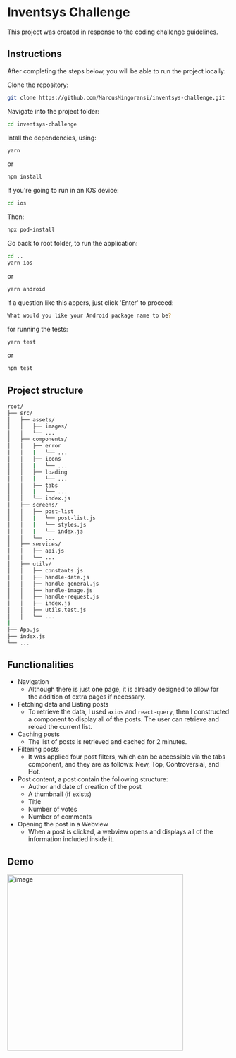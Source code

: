 # Inventsys Challenge

This project was created in response to the coding challenge guidelines.

## Instructions

After completing the steps below, you will be able to run the project locally:

Clone the repository:

```bash
git clone https://github.com/MarcusMingoransi/inventsys-challenge.git
```

Navigate into the project folder:

```bash
cd inventsys-challenge
```

Intall the dependencies, using:

```bash
yarn
```

or

```bash
npm install
```

If you're going to run in an IOS device:

```bash
cd ios
```

Then:

```bash
npx pod-install
```

Go back to root folder, to run the application:

```bash
cd ..
yarn ios
```

or

```bash
yarn android
```

if a question like this appers, just click 'Enter' to proceed:

```bash
What would you like your Android package name to be?
```

for running the tests:
```bash
yarn test
```
or
```bash
npm test
```

## Project structure

```bash
root/
├── src/
│   ├── assets/
│   │   ├── images/
│   │   └── ...
│   ├── components/
│   │   ├── error
│   │   |   └── ...
│   │   ├── icons
│   │   |   └── ...
│   │   ├── loading
│   │   |   └── ...
│   │   ├── tabs
│   │   |   └── ...
│   │   └── index.js
│   ├── screens/
│   │   ├── post-list
│   │   |   └── post-list.js
│   │   |   └── styles.js
│   │   |   └── index.js
│   │   └── ...
│   ├── services/
│   │   ├── api.js
│   │   └── ...
│   ├── utils/
│   │   ├── constants.js
│   │   ├── handle-date.js
│   │   ├── handle-general.js
│   │   ├── handle-image.js
│   │   ├── handle-request.js
│   │   ├── index.js
│   │   ├── utils.test.js
│   │   └── ...
|
├── App.js
├── index.js
└── ...
```

## Functionalities

- Navigation
  - Although there is just one page, it is already designed to allow for the addition of extra pages if necessary.
- Fetching data and Listing posts
  - To retrieve the data, I used `axios` and `react-query`, then I constructed a component to display all of the posts. The user can retrieve and reload the current list.
- Caching posts
  - The list of posts is retrieved and cached for 2 minutes.
- Filtering posts
  - It was applied four post filters, which can be accessible via the tabs component, and they are as follows: New, Top, Controversial, and Hot.
- Post content, a post contain the following structure:
  - Author and date of creation of the post
  - A thumbnail (if exists)
  - Title
  - Number of votes
  - Number of comments
- Opening the post in a Webview
  - When a post is clicked, a webview opens and displays all of the information included inside it.

## Demo

<img width="399" alt="image" src="https://github.com/MarcusMingoransi/inventsys-challenge/assets/8353673/3cea306a-6a11-4b56-a817-8bc4dd6b2734">
